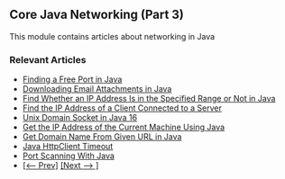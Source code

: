 ## Core Java Networking (Part 3)

This module contains articles about networking in Java

### Relevant Articles

- [Finding a Free Port in Java](https://www.baeldung.com/java-free-port)
- [Downloading Email Attachments in Java](https://www.baeldung.com/java-download-email-attachments)
- [Find Whether an IP Address Is in the Specified Range or Not in Java](https://www.baeldung.com/java-check-ip-address-range)
- [Find the IP Address of a Client Connected to a Server](https://www.baeldung.com/java-client-get-ip-address)
- [Unix Domain Socket in Java 16](https://www.baeldung.com/java-unix-domain-socket)
- [Get the IP Address of the Current Machine Using Java](https://www.baeldung.com/java-get-ip-address)
- [Get Domain Name From Given URL in Java](https://www.baeldung.com/java-domain-name-from-url)
- [Java HttpClient Timeout](https://www.baeldung.com/java-httpclient-timeout)
- [Port Scanning With Java](https://www.baeldung.com/java-port-scanning)
- [[<-- Prev]](/core-java-modules/core-java-networking-2) [[Next --> ]](/core-java-modules/core-java-networking-4)

